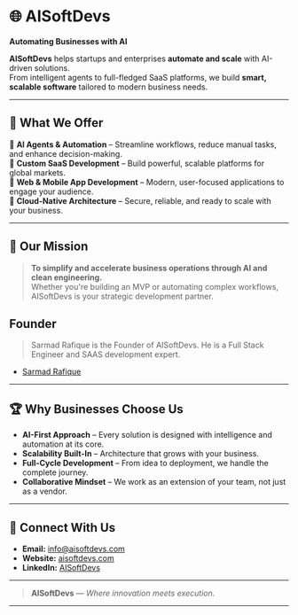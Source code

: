# 🌐 AISoftDevs 

**Automating Businesses with AI**

**AISoftDevs** helps startups and enterprises **automate and scale** with AI-driven solutions.  
From intelligent agents to full-fledged SaaS platforms, we build **smart, scalable software** tailored to modern business needs.

---

## 💼 What We Offer

🔹 **AI Agents & Automation** – Streamline workflows, reduce manual tasks, and enhance decision-making.  
🔹 **Custom SaaS Development** – Build powerful, scalable platforms for global markets.  
🔹 **Web & Mobile App Development** – Modern, user-focused applications to engage your audience.  
🔹 **Cloud-Native Architecture** – Secure, reliable, and ready to scale with your business.

---

## 🚀 Our Mission

> **To simplify and accelerate business operations through AI and clean engineering.**  
> Whether you're building an MVP or automating complex workflows, AISoftDevs is your strategic development partner.

## Founder

> Sarmad Rafique is the Founder of AISoftDevs. He is a Full Stack Engineer and SAAS development expert.

- [Sarmad Rafique](https://github.com/Sarmad426)

---

## 🏆 Why Businesses Choose Us

- **AI-First Approach** – Every solution is designed with intelligence and automation at its core.  
- **Scalability Built-In** – Architecture that grows with your business.  
- **Full-Cycle Development** – From idea to deployment, we handle the complete journey.  
- **Collaborative Mindset** – We work as an extension of your team, not just as a vendor.

---

## 📌 Connect With Us

- **Email:** info@aisoftdevs.com  
- **Website:** [aisoftdevs.com](https://aisoftdevs.com)  
- **LinkedIn:** [AISoftDevs](https://www.linkedin.com/company/aisoftdevs)  

---

> **AISoftDevs** — *Where innovation meets execution.*

---
